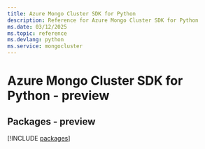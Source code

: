 ```yaml
---
title: Azure Mongo Cluster SDK for Python
description: Reference for Azure Mongo Cluster SDK for Python
ms.date: 03/12/2025
ms.topic: reference
ms.devlang: python
ms.service: mongocluster
---
```

# Azure Mongo Cluster SDK for Python - preview
## Packages - preview
[!INCLUDE [packages](mongo-cluster-index.md)]